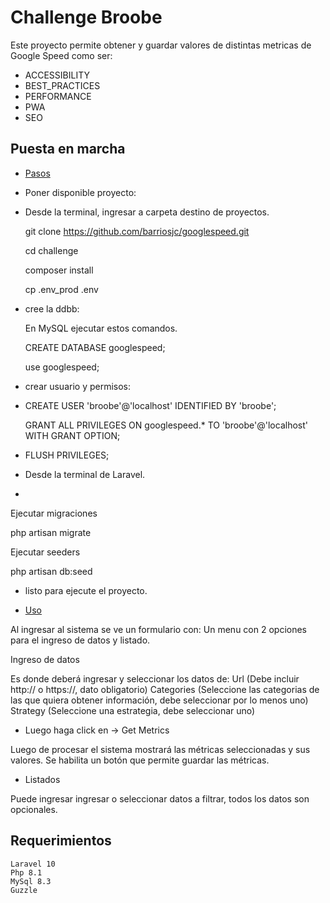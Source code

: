 
# Challenge Broobe

Este proyecto permite obtener y guardar valores de distintas metricas de Google Speed como ser:
- ACCESSIBILITY
- BEST_PRACTICES 
- PERFORMANCE 
- PWA 
- SEO

## Puesta en marcha

- [Pasos](#Pasos)
- [](#)Poner disponible proyecto:
- 
  Desde la terminal, ingresar a carpeta destino de proyectos.
  
  git clone https://github.com/barriosjc/googlespeed.git
  
  cd challenge
  
  composer install
  
  cp .env_prod .env

- [](#)cree la ddbb:
  
  En MySQL ejecutar estos comandos.
  
  CREATE DATABASE googlespeed;
  
  use googlespeed;


- [](#)crear usuario y permisos:
- 
  CREATE USER 'broobe'@'localhost' IDENTIFIED BY 'broobe';
  
  GRANT ALL PRIVILEGES ON googlespeed.* TO 'broobe'@'localhost' WITH GRANT OPTION;

- [](#)FLUSH PRIVILEGES;

- [](#)Desde la terminal de Laravel.
- 
Ejecutar migraciones

php artisan migrate

Ejecutar seeders

php artisan db:seed

- [](#)listo para ejecute el proyecto.

- [Uso](#uso)
 
Al ingresar al sistema se ve un formulario con:
Un menu con 2 opciones para el ingreso de datos y listado.

Ingreso de datos

Es donde deberá ingresar y seleccionar los datos de:
Url (Debe incluir http:// o https://, dato obligatorio)
Categories (Seleccione las categorias de las que quiera obtener información, debe seleccionar por lo menos uno)
Strategy (Seleccione una estrategia, debe seleccionar uno)

- [](#)Luego haga click en -> Get Metrics
  
Luego de procesar el sistema mostrará las métricas seleccionadas y sus valores.
Se habilita un botón que permite guardar las métricas.

- [](#)Listados
  
Puede ingresar ingresar o seleccionar datos a filtrar, todos los datos son opcionales.

## Requerimientos
    Laravel 10
    Php 8.1
    MySql 8.3
    Guzzle 
    

